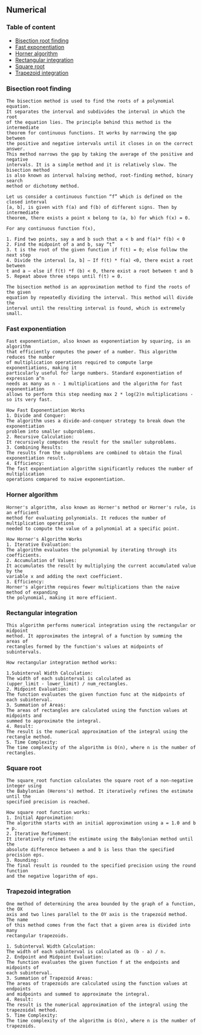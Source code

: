 ## Numerical


### Table of content
* [Bisection root finding](#bisection-root-finding)
* [Fast exponentiation](#fast-exponentiation)
* [Horner algorithm](#horner-algorithm)
* [Rectangular integration](#rectangular-integration)
* [Square root](#square-root)
* [Trapezoid integration](#trapezoid-integration)



### Bisection root finding
    The bisection method is used to find the roots of a polynomial equation.
    It separates the interval and subdivides the interval in which the root 
    of the equation lies. The principle behind this method is the intermediate
    theorem for continuous functions. It works by narrowing the gap between 
    the positive and negative intervals until it closes in on the correct answer. 
    This method narrows the gap by taking the average of the positive and negative 
    intervals. It is a simple method and it is relatively slow. The bisection method 
    is also known as interval halving method, root-finding method, binary search 
    method or dichotomy method.

    Let us consider a continuous function “f” which is defined on the closed interval
    [a, b], is given with f(a) and f(b) of different signs. Then by intermediate 
    theorem, there exists a point x belong to (a, b) for which f(x) = 0.

    For any continuous function f(x),

    1. Find two points, say a and b such that a < b and f(a)* f(b) < 0
    2. Find the midpoint of a and b, say “t”
    3. t is the root of the given function if f(t) = 0; else follow the next step
    4. Divide the interval [a, b] – If f(t) * f(a) <0, there exist a root between
    t and a – else if f(t) *f (b) < 0, there exist a root between t and b
    5. Repeat above three steps until f(t) = 0.

    The bisection method is an approximation method to find the roots of the given 
    equation by repeatedly dividing the interval. This method will divide the 
    interval until the resulting interval is found, which is extremely small.

### Fast exponentiation
    Fast exponentiation, also known as exponentiation by squaring, is an algorithm
    that efficiently computes the power of a number. This algorithm reduces the number
    of multiplication operations required to compute large exponentiations, making it
    particularly useful for large numbers. Standard exponentiation of expression a^n 
    needs as many as n - 1 multiplications and the algorithm for fast exponentiation
    allows to perform this step needing max 2 * log(2)n multiplications - so its very fast.

    How Fast Exponentiation Works
    1. Divide and Conquer:
    The algorithm uses a divide-and-conquer strategy to break down the exponentiation 
    problem into smaller subproblems.
    2. Recursive Calculation:
    It recursively computes the result for the smaller subproblems.
    3. Combining Results:
    The results from the subproblems are combined to obtain the final exponentiation result.
    4. Efficiency:
    The fast exponentiation algorithm significantly reduces the number of multiplication
    operations compared to naive exponentiation.

### Horner algorithm
    Horner's algorithm, also known as Horner's method or Horner's rule, is an efficient
    method for evaluating polynomials. It reduces the number of multiplication operations
    needed to compute the value of a polynomial at a specific point.

    How Horner's Algorithm Works
    1. Iterative Evaluation:
    The algorithm evaluates the polynomial by iterating through its coefficients.
    2. Accumulation of Values:
    It accumulates the result by multiplying the current accumulated value by the
    variable x and adding the next coefficient.
    3. Efficiency:
    Horner's algorithm requires fewer multiplications than the naive method of expanding 
    the polynomial, making it more efficient.

### Rectangular integration
    This algorithm performs numerical integration using the rectangular or midpoint 
    method. It approximates the integral of a function by summing the areas of 
    rectangles formed by the function's values at midpoints of subintervals.
    
    How rectangular integration method works:

    1.Subinterval Width Calculation:
    The width of each subinterval is calculated as 
    (upper_limit - lower_limit) / num_rectangles.
    2. Midpoint Evaluation:
    The function evaluates the given function func at the midpoints of each subinterval.
    3. Summation of Areas:
    The areas of rectangles are calculated using the function values at midpoints and
    summed to approximate the integral.
    4. Result:
    The result is the numerical approximation of the integral using the rectangle method.
    5. Time Complexity:
    The time complexity of the algorithm is O(n), where n is the number of rectangles.

### Square root
    The square_root function calculates the square root of a non-negative integer using 
    the Babylonian (Herons's) method. It iteratively refines the estimate until the 
    specified precision is reached.
    
    How square root function works:
    1. Initial Approximation:
    The algorithm starts with an initial approximation using a = 1.0 and b = p.
    2. Iterative Refinement:
    It iteratively refines the estimate using the Babylonian method until the 
    absolute difference between a and b is less than the specified precision eps.
    3. Rounding:
    The final result is rounded to the specified precision using the round function 
    and the negative logarithm of eps.

### Trapezoid integration
    One method of determining the area bounded by the graph of a function, the OX 
    axis and two lines parallel to the OY axis is the trapezoid method. The name 
    of this method comes from the fact that a given area is divided into many 
    rectangular trapezoids. 

    1. Subinterval Width Calculation:
    The width of each subinterval is calculated as (b - a) / n.
    2. Endpoint and Midpoint Evaluation:
    The function evaluates the given function f at the endpoints and midpoints of
    each subinterval.
    3. Summation of Trapezoid Areas:
    The areas of trapezoids are calculated using the function values at endpoints 
    and midpoints and summed to approximate the integral.
    4. Result:
    The result is the numerical approximation of the integral using the trapezoidal method.
    5. Time Complexity:
    The time complexity of the algorithm is O(n), where n is the number of trapezoids.